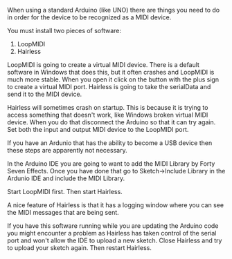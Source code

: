 


When using a standard Arduino (like UNO) there are things you need to do in order for the device to be recognized as a MIDI device.


You must install two pieces of software:
1.  LoopMIDI
2.  Hairless

LoopMIDI is going to create a virtual MIDI device.  There is a default software in Windows that does this, but it often crashes and LoopMIDI is much more stable.  When you open it click on the button with the plus sign to create a virtual MIDI port.
Hairless is going to take the serialData and send it to the MIDI device.

Hairless will sometimes crash on startup.  This is because it is trying to access something that doesn't work, like Windows broken virtual MIDI device.
When you do that disconnect the Arduino so that it can try again.  Set both the input and output MIDI device to the LoopMIDI port.

If you have an Ardunio that has the ability to become a USB device then these steps are apparently not necessary.

In the Arduino IDE you are going to want to add the MIDI Library by Forty Seven Effects.  Once you have done that go to Sketch->Include Library in the Ardunio IDE and include the MIDI Library.

Start LoopMIDI first.  Then start Hairless.  

A nice feature of Hairless is that it has a logging window where you can see the MIDI messages that are being sent.

If you have this software running while you are updating the Arduino code you might encounter a problem as Hairless has taken control of the serial port and won't allow the IDE to upload a new sketch.  Close Hairless and try to upload your sketch again.  Then restart Hairless.


